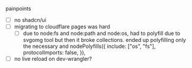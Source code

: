 painpoints
- [ ] no shadcn/ui
- [ ] migrating to cloudflare pages was hard 
     - [ ] due to node:fs and node:path and node:os, had to polyfill due to svgomg tool but then it broke collections. ended up polyfilling only the necessary and nodePolyfills({
				include: ["os", "fs"],
				protocolImports: false,
			}),

- [ ] no live reload on dev-wrangler?
